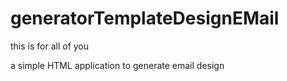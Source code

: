 # generatorTemplateDesignEMail
this is for all of you

a simple HTML application to generate email design
